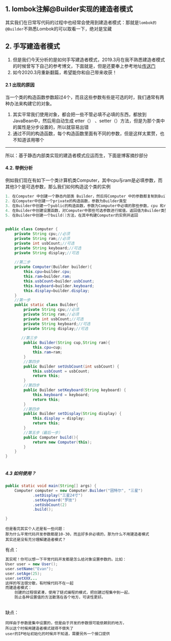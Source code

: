 ## 1. lombok注解@Builder实现的建造者模式
其实我们在日常写代码的过程中也经常会使用到建造者模式：那就是`lombok的@Builder`不熟悉Lombok的可以取看一下，绝对是宝藏


## 2. 手写建造者模式
1. 但是我们今天分析的是如何手写建造者模式，2019.3月在我不熟悉建造者模式的时候曾写下自己的参考博文，下面就是，但是还要奉上参考地址[传送门](https://blog.csdn.net/ShuSheng0007/article/details/86619675)
2. 如今2020.3月重新翻篇，希望能你和自己带来收获！
#### 2.1 出现的原因
当一个类的构造函数参数超过4个，而且这些参数有些是可选的时，我们通常有两种办法来构建它的对象。
1. 其实平常我们使用对象，都会把一些不管必填不必填的东西，都放到JavaBean中，然后用自动生成 etter（） 、setter（）方法，但是为那个类中的属性是分步设置的，所以就容易出错
2. 通过不同的构造函数，每个构造函数里面有不同的参数，但是这样太累赘，也不知道该用哪个
---
所以：基于静态内部类实现的建造者模式应运而生，下面是博客摘抄部分


#### 4.2. 举例分析

例如我们现在有如下一个类计算机类Computer，其中cpu与ram是必填参数，而其他3个是可选参数，那么我们如何构造这个类的实例
```java
1. 在Computer 中创建一个静态内部类 Builder，然后将Computer 中的参数都复制到Builder类中。
2. 在Computer中创建一个private的构造函数，参数为Builder类型
3. 在Builder中创建一个public的构造函数，参数为Computer中必填的那些参数，cpu 和ram。
4. 在Builder中创建设置函数，对Computer中那些可选参数进行赋值，返回值为Builder类型的实例
5. 在Builder中创建一个build()方法，在其中构建Computer的实例并返回
 
```

```java
public class Computer {
    private String cpu;//必须
    private String ram;//必须
    private int usbCount;//可选
    private String keyboard;//可选
    private String display;//可选
	
	//第二步
    private Computer(Builder builder){
        this.cpu=builder.cpu;
        this.ram=builder.ram;
        this.usbCount=builder.usbCount;
        this.keyboard=builder.keyboard;
        this.display=builder.display;
    }
    //第一步
    public static class Builder{
        private String cpu;//必须
        private String ram;//必须
        private int usbCount;//可选
        private String keyboard;//可选
        private String display;//可选
       
       //第三步
        public Builder(String cup,String ram){
            this.cpu=cup;
            this.ram=ram;
        }
		//第四步
        public Builder setUsbCount(int usbCount) {
            this.usbCount = usbCount;
            return this;
        }
        //第四步
        public Builder setKeyboard(String keyboard) {
            this.keyboard = keyboard;
            return this;
        }
        //第四步
        public Builder setDisplay(String display) {
            this.display = display;
            return this;
        }
        //第五步（最后一步）        
        public Computer build(){
            return new Computer(this);
        }
    }
}
 
```
##### 4.3 如何使用？

```java
public static void main(String[] args) {
    Computer computer = new Computer.Builder("因特尔", "三星")
            .setDisplay("三星24寸")
            .setKeyboard("罗技")
            .setUsbCount(2)
            .build();

}
```

```
但是看完其实个人还是有一些问题：
那为什么平常代码开发参数都是10-30，而且好多非必填的，那为什么不用建造者模式
其实还是没有充分理解建造者模式？
```
有点：
```java
其实呢！你可以想一下平常代码开发都是怎么给对象设置参数的。比如：
User user = new User();
user.setName("Evan");
user.setAge(25);
user.setXXX...
这样的写法很分散，有时候代码不在一起
而建造者模式：
	创建的过程很紧凑，使用了链式编程的模式，把创建过程集中到一起，
	防止各种设置值的方法散落在各个地方，可读性更好。
	
```
缺点：

```
同样由于参数是集中设置的，但是由于开发的参数很可能依赖别的地方，
所以这个时候用建造者模式就得不偿失了
user的IP地址初始化的时候并不知道，需要另外一个接口提供
```
